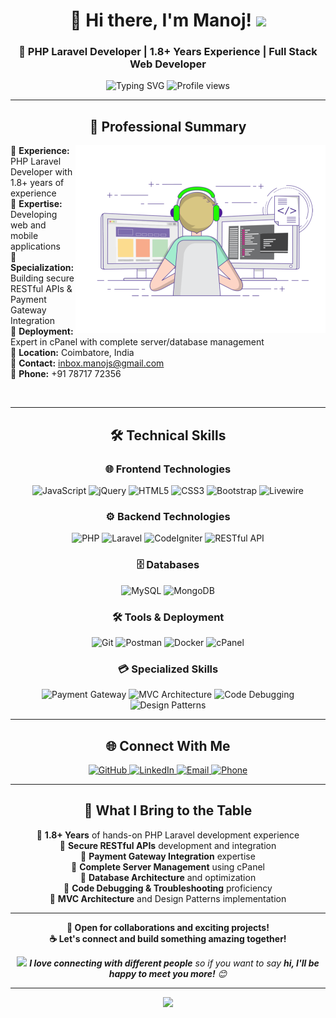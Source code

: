 <div align="center">
  
# 🚀 Hi there, I'm Manoj! <img src="https://media.giphy.com/media/hvRJCLFzcasrR4ia7z/giphy.gif" width="35">

### 💫 PHP Laravel Developer | 1.8+ Years Experience | Full Stack Web Developer

<img src="https://readme-typing-svg.herokuapp.com?font=Fira+Code&pause=1000&color=36BCF7&width=435&lines=PHP+Laravel+Developer;1.8%2B+Years+Experience;Full+Stack+Web+Developer;RESTful+API+Specialist;Payment+Gateway+Expert" alt="Typing SVG" />

<img src="https://komarev.com/ghpvc/?username=Manojs-developer&style=for-the-badge&color=brightgreen" alt="Profile views" />

</div>

---

<div align="center">

## 🎯 Professional Summary

</div>

<img align="right" alt="Coding" width="400" src="https://raw.githubusercontent.com/devSouvik/devSouvik/master/gif3.gif">

🌟 **Experience:** PHP Laravel Developer with 1.8+ years of experience  
💼 **Expertise:** Developing web and mobile applications  
🔧 **Specialization:** Building secure RESTful APIs & Payment Gateway Integration  
🚀 **Deployment:** Expert in cPanel with complete server/database management  
📍 **Location:** Coimbatore, India  
📧 **Contact:** [inbox.manojs@gmail.com](mailto:inbox.manojs@gmail.com)  
📱 **Phone:** +91 78717 72356  

<br clear="both"/>

---

<div align="center">

## 🛠️ Technical Skills

### 🌐 Frontend Technologies
![JavaScript](https://img.shields.io/badge/JavaScript-F7DF1E?style=for-the-badge&logo=javascript&logoColor=black)
![jQuery](https://img.shields.io/badge/jQuery-0769AD?style=for-the-badge&logo=jquery&logoColor=white)
![HTML5](https://img.shields.io/badge/HTML5-E34F26?style=for-the-badge&logo=html5&logoColor=white)
![CSS3](https://img.shields.io/badge/CSS3-1572B6?style=for-the-badge&logo=css3&logoColor=white)
![Bootstrap](https://img.shields.io/badge/Bootstrap-563D7C?style=for-the-badge&logo=bootstrap&logoColor=white)
![Livewire](https://img.shields.io/badge/Livewire-4E56A6?style=for-the-badge&logo=livewire&logoColor=white)

### ⚙️ Backend Technologies
![PHP](https://img.shields.io/badge/PHP-777BB4?style=for-the-badge&logo=php&logoColor=white)
![Laravel](https://img.shields.io/badge/Laravel-FF2D20?style=for-the-badge&logo=laravel&logoColor=white)
![CodeIgniter](https://img.shields.io/badge/CodeIgniter-EF4223?style=for-the-badge&logo=codeigniter&logoColor=white)
![RESTful API](https://img.shields.io/badge/RESTful-API-009688?style=for-the-badge)

### 🗄️ Databases
![MySQL](https://img.shields.io/badge/MySQL-00000F?style=for-the-badge&logo=mysql&logoColor=white)
![MongoDB](https://img.shields.io/badge/MongoDB-4EA94B?style=for-the-badge&logo=mongodb&logoColor=white)

### 🛠️ Tools & Deployment
![Git](https://img.shields.io/badge/Git-F05032?style=for-the-badge&logo=git&logoColor=white)
![Postman](https://img.shields.io/badge/Postman-FF6C37?style=for-the-badge&logo=postman&logoColor=white)
![Docker](https://img.shields.io/badge/Docker-2496ED?style=for-the-badge&logo=docker&logoColor=white)
![cPanel](https://img.shields.io/badge/cPanel-FF6C2C?style=for-the-badge&logo=cpanel&logoColor=white)

### 💳 Specialized Skills
![Payment Gateway](https://img.shields.io/badge/Payment-Gateway-4CAF50?style=for-the-badge)
![MVC Architecture](https://img.shields.io/badge/MVC-Architecture-2196F3?style=for-the-badge)
![Code Debugging](https://img.shields.io/badge/Code-Debugging-FF9800?style=for-the-badge)
![Design Patterns](https://img.shields.io/badge/Design-Patterns-9C27B0?style=for-the-badge)

</div>

---

<div align="center">

## 🌐 Connect With Me

<a href="https://github.com/Manojs-developer" target="_blank">
  <img src="https://img.shields.io/badge/GitHub-100000?style=for-the-badge&logo=github&logoColor=white" alt="GitHub"/>
</a>
<a href="https://linkedin.com/in/YOUR-LINKEDIN" target="_blank">
  <img src="https://img.shields.io/badge/LinkedIn-0077B5?style=for-the-badge&logo=linkedin&logoColor=white" alt="LinkedIn"/>
</a>
<a href="mailto:inbox.manojs@gmail.com">
  <img src="https://img.shields.io/badge/Email-D14836?style=for-the-badge&logo=gmail&logoColor=white" alt="Email"/>
</a>
<a href="tel:+917871772356">
  <img src="https://img.shields.io/badge/Phone-25D366?style=for-the-badge&logo=whatsapp&logoColor=white" alt="Phone"/>
</a>

</div>

---

<div align="center">

## 💼 What I Bring to the Table

🔹 **1.8+ Years** of hands-on PHP Laravel development experience  
🔹 **Secure RESTful APIs** development and integration  
🔹 **Payment Gateway Integration** expertise  
🔹 **Complete Server Management** using cPanel  
🔹 **Database Architecture** and optimization  
🔹 **Code Debugging & Troubleshooting** proficiency  
🔹 **MVC Architecture** and Design Patterns implementation  

</div>

---

<div align="center">

**💼 Open for collaborations and exciting projects!**  
**☕ Let's connect and build something amazing together!**

<img src="https://media.giphy.com/media/LnQjpWaON8nhr21vNW/giphy.gif" width="60"> <em><b>I love connecting with different people</b> so if you want to say <b>hi, I'll be happy to meet you more!</b> 😊</em>

</div>

---

<div align="center">
  <img src="https://capsule-render.vercel.app/api?type=waving&color=gradient&height=100&section=footer"/>
</div>
